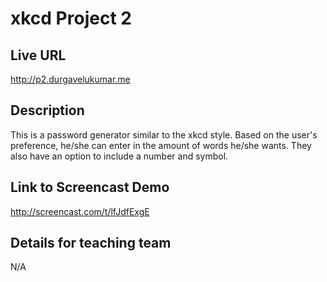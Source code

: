 # xkcd Project 2

## Live URL
<http://p2.durgavelukumar.me>

## Description
This is a password generator similar to the xkcd style. Based on the user's preference, he/she can enter in the amount
of words he/she wants. They also have an option to include a number and symbol. 

## Link to Screencast Demo
<http://screencast.com/t/lfJdfExgE>

## Details for teaching team
N/A